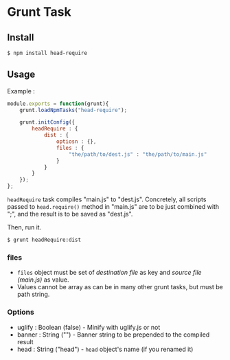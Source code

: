 
# Grunt Task

## Install

```bash
$ npm install head-require
```

## Usage

Example :

```javascript
module.exports = function(grunt){
	grunt.loadNpmTasks("head-require");

	grunt.initConfig({
		headRequire : {
			dist : {
				optiosn : {},
				files : {
					"the/path/to/dest.js" : "the/path/to/main.js"
				}
			}
		}
	});
};
```

`headRequire` task compiles "main.js" to "dest.js".
Concretely, all scripts passed to `head.require()` method in "main.js" are to be just combined with ";",
and the result is to be saved as "dest.js".

Then, run it.

```bash
$ grunt headRequire:dist
```

### files

- `files` object must be set of *destination file* as key and *source file (main.js)* as value.
- Values cannot be array as can be in many other grunt tasks, but must be path string.


### Options

- uglify : Boolean (false) - Minify with uglify.js or not
- banner : String ("") - Banner string to be prepended to the compiled result
- head : String ("head") - `head` object's name (if you renamed it)
